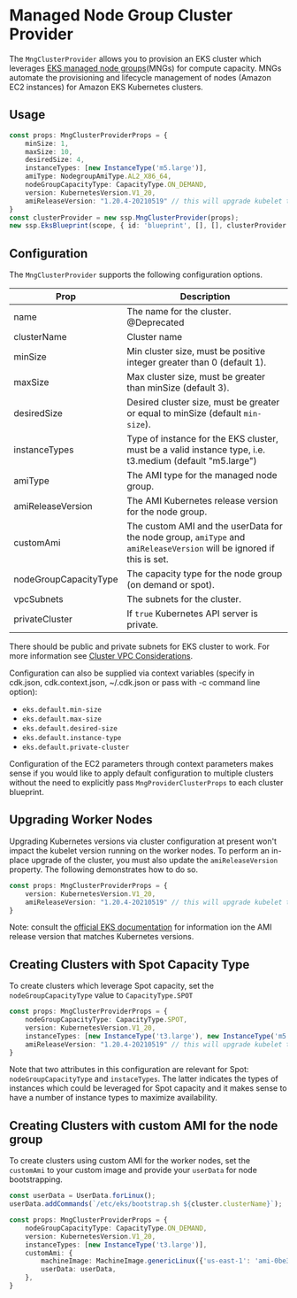 # Managed Node Group Cluster Provider

The `MngClusterProvider` allows you to provision an EKS cluster which leverages [EKS managed node groups](https://docs.aws.amazon.com/eks/latest/userguide/managed-node-groups.html)(MNGs) for compute capacity. MNGs automate the provisioning and lifecycle management of nodes (Amazon EC2 instances) for Amazon EKS Kubernetes clusters.

## Usage 

```typescript
const props: MngClusterProviderProps = {
    minSize: 1,
    maxSize: 10,
    desiredSize: 4,
    instanceTypes: [new InstanceType('m5.large')],
    amiType: NodegroupAmiType.AL2_X86_64,
    nodeGroupCapacityType: CapacityType.ON_DEMAND,
    version: KubernetesVersion.V1_20,
    amiReleaseVersion: "1.20.4-20210519" // this will upgrade kubelet to 1.20.4
}
const clusterProvider = new ssp.MngClusterProvider(props);
new ssp.EksBlueprint(scope, { id: 'blueprint', [], [], clusterProvider });
```

## Configuration

The `MngClusterProvider` supports the following configuration options. 

| Prop                  | Description |
|-----------------------|-------------|
| name                  | The name for the cluster. @Deprecated
| clusterName           | Cluster name
| minSize               | Min cluster size, must be positive integer greater than 0 (default 1).
| maxSize               | Max cluster size, must be greater than minSize (default 3).
| desiredSize           | Desired cluster size, must be greater or equal to minSize (default `min-size`).
| instanceTypes         | Type of instance for the EKS cluster, must be a valid instance type, i.e. t3.medium (default "m5.large")
| amiType               | The AMI type for the managed node group.
| amiReleaseVersion     | The AMI Kubernetes release version for the node group.
| customAmi             | The custom AMI and the userData for the node group, `amiType` and `amiReleaseVersion` will be ignored if this is set.
| nodeGroupCapacityType | The capacity type for the node group (on demand or spot).
| vpcSubnets            | The subnets for the cluster.
| privateCluster        | If `true` Kubernetes API server is private. 

There should be public and private subnets for EKS cluster to work. For more information see [Cluster VPC Considerations](https://docs.aws.amazon.com/eks/latest/userguide/network_reqs.html).

Configuration can also be supplied via context variables (specify in cdk.json, cdk.context.json, ~/.cdk.json or pass with -c command line option):

- `eks.default.min-size`
- `eks.default.max-size` 
- `eks.default.desired-size`
- `eks.default.instance-type` 
- `eks.default.private-cluster`

Configuration of the EC2 parameters through context parameters makes sense if you would like to apply default configuration to multiple clusters without the need to explicitly pass `MngProviderClusterProps` to each cluster blueprint.

## Upgrading Worker Nodes

Upgrading Kubernetes versions via cluster configuration at present won't impact the kubelet version running on the worker nodes. To perform an in-place upgrade of the cluster, you must also update the `amiReleaseVersion` property. The following demonstrates how to do so.

```typescript
const props: MngClusterProviderProps = {
    version: KubernetesVersion.V1_20,
    amiReleaseVersion: "1.20.4-20210519" // this will upgrade kubelet to 1.20.4
}
```

Note: consult the [official EKS documentation](https://docs.aws.amazon.com/eks/latest/userguide/eks-linux-ami-versions.html) for information ion the AMI release version that matches Kubernetes versions.

## Creating Clusters with Spot Capacity Type

To create clusters which leverage Spot capacity, set the `nodeGroupCapacityType` value to `CapacityType.SPOT`

```typescript
const props: MngClusterProviderProps = {
    nodeGroupCapacityType: CapacityType.SPOT,
    version: KubernetesVersion.V1_20,
    instanceTypes: [new InstanceType('t3.large'), new InstanceType('m5.large')],
    amiReleaseVersion: "1.20.4-20210519" // this will upgrade kubelet to 1.20.4
}
```

Note that two attributes in this configuration are relevant for Spot: `nodeGroupCapacityType` and `instaceTypes`. The latter indicates the types of instances which could be leveraged for Spot capacity and it makes sense to have a number of instance types to maximize availability.

## Creating Clusters with custom AMI for the node group

To create clusters using custom AMI for the worker nodes, set the `customAmi` to your custom image and provide your `userData` for node bootstrapping. 

```typescript
const userData = UserData.forLinux();
userData.addCommands(`/etc/eks/bootstrap.sh ${cluster.clusterName}`);

const props: MngClusterProviderProps = {
    nodeGroupCapacityType: CapacityType.ON_DEMAND,
    version: KubernetesVersion.V1_20,
    instanceTypes: [new InstanceType('t3.large')],
    customAmi: {
        machineImage: MachineImage.genericLinux({'us-east-1': 'ami-0be34337b485b2609'}),
        userData: userData,
    },
}
```
